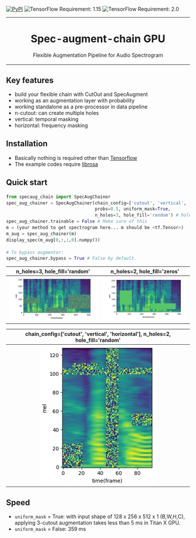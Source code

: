 [![PyPI](https://img.shields.io/badge/python-3.5%2C%203.6%2C%203.7%20-blue.svg)]()
![TensorFlow Requirement: 1.15](https://img.shields.io/badge/TensorFlow-1.15-brightgreen)
![TensorFlow Requirement: 2.0](https://img.shields.io/badge/TensorFlow-2.0-brightgreen)
<table align="center"><tr><td align="center" width="9999">

# Spec-augment-chain GPU
Flexible Augmentation Pipeline for Audio Spectrogram
</table>

## Key features
* build your flexible chain with CutOut and SpecAugment 
* working as an augmentation layer with probability
* working standalone as a pre-processor in data pipeline
* n-cutout: can create multiple holes
* vertical: temporal masking
* horizontal: frequency masking

## Installation
* Basically nothing is required other than [Tensorflow](https://www.tensorflow.org/)
* The example codes require [librosa](https://github.com/librosa/librosa)

## Quick start
```python
from specaug_chain import SpecAugChainer
spec_aug_chainer = SpecAugChainer(chain_config=['cutout', 'vertical', 'horizontal'],
                                  probs=0.5, uniform_mask=True,
                                  n_holes=3, hole_fill='random') # hole_fill='zeros' or 'min'    
spec_aug_chainer.trainable = False # Make sure of this                           
m = (your method to get spectrogram here... m should be <tf.Tensor>)
m_aug = spec_aug_chainer(m)
display_spec(m_aug[0,:,:,0].numpy())

# To bypass augmentor:
spec_aug_chainer.bypass = True # False by default.
```

| n_holes=3, hole_fill='random' | n_holes=2, hole_fill='zeros' |
| :---: | :---: |
|<img src="./images/3cutout_random.png" /> |<img src="./images/2cutout_zeros.png" /> |

| chain_config=['cutout', 'vertical', 'horizontal'], n_holes=2, hole_fill='random' |
| :---: |
|<img src="./images/specaug_output_random.png" /> |

## Speed
* `uniform_mask` = True: with input shape of 128 x 256 x 512 x 1 (B,W,H,C), applying 3-cutout augmentation takes less than 5 ms in Titan X GPU.  
* `uniform_mask` = False: 359 ms
